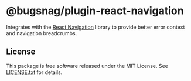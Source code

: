 # @bugsnag/plugin-react-navigation

Integrates with the [React Navigation](https://reactnavigation.org/) library to provide better error context and navigation breadcrumbs.

## License

This package is free software released under the MIT License. See [LICENSE.txt](./LICENSE.txt) for details.
